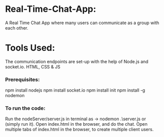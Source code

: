 # Real-Time-Chat-App:
A Real Time Chat App where many users can communicate as a group with each other.

# Tools Used:
The communication endpoints are set-up with the help of Node.js and socket.io.
HTML, CSS & JS

### Prerequisites:
  npm install nodejs
  npm install socket.io
  npm install init
  npm install -g nodemon

### To run the code:

Run the nodeServer/server.js in terminal as ->  nodemon .\server.js or (simply run it).
Open index.html in the browser, and do the chat.
Open multiple tabs of index.html in the browser, to create multiple client users.
